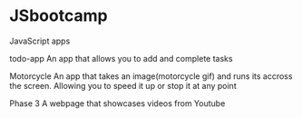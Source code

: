 # JSbootcamp
JavaScript apps


todo-app 
An app that allows you to add and complete tasks

Motorcycle
An app that takes an image(motorcycle gif) and runs its accross the screen. Allowing you to speed it up or stop it at any point

Phase 3
A webpage that showcases videos from Youtube
